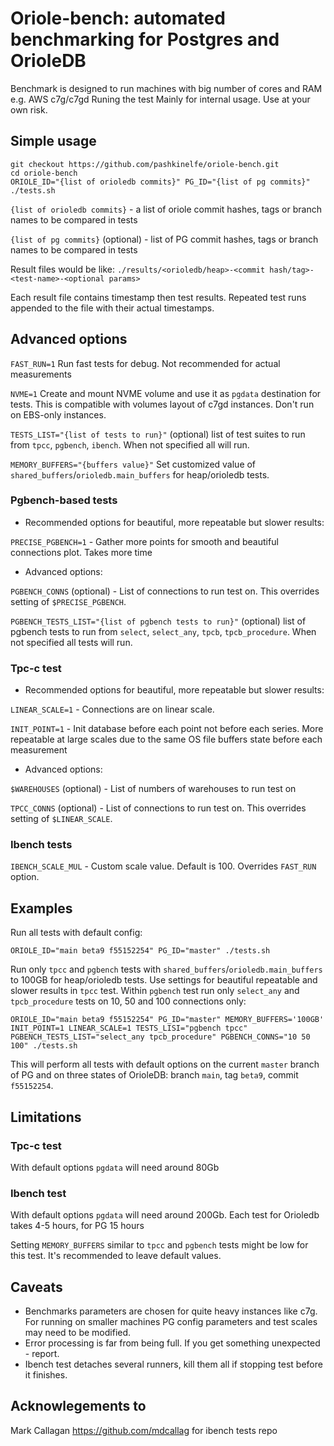 # Oriole-bench: automated benchmarking for Postgres and OrioleDB

Benchmark is designed to run machines with big number of cores and RAM e.g. AWS c7g/c7gd Runing the test
Mainly for internal usage. Use at your own risk.

## Simple usage

```
git checkout https://github.com/pashkinelfe/oriole-bench.git
cd oriole-bench
ORIOLE_ID="{list of orioledb commits}" PG_ID="{list of pg commits}" ./tests.sh
```

```{list of orioledb commits}``` - a list of oriole commit hashes, tags or branch names to be compared in tests

```{list of pg commits}``` (optional) - list of PG commit hashes, tags or branch names to be compared in tests

Result files would be like: ```./results/<orioledb/heap>-<commit hash/tag>-<test-name>-<optional params>```

Each result file contains timestamp then test results. Repeated test runs appended to the file with their actual timestamps.

## Advanced options
```FAST_RUN=1``` Run fast tests for debug. Not recommended for actual measurements

```NVME=1``` Create and mount NVME volume and use it as ```pgdata``` destination for tests.
This is compatible with volumes layout of c7gd instances. Don't run on EBS-only instances.

```TESTS_LIST="{list of tests to run}"``` (optional) list of test suites to run from ```tpcc```, ```pgbench```, ```ibench```. When not specified all will run.

```MEMORY_BUFFERS="{buffers value}"``` Set customized value of ```shared_buffers```/```orioledb.main_buffers``` for heap/orioledb tests. 

### Pgbench-based tests

* Recommended options for beautiful, more repeatable but slower results:

```PRECISE_PGBENCH=1``` - Gather more points for smooth and beautiful connections plot. Takes more time

* Advanced options:

```PGBENCH_CONNS``` (optional) - List of connections to run test on. This overrides setting of ```$PRECISE_PGBENCH```.

```PGBENCH_TESTS_LIST="{list of pgbench tests to run}"``` (optional) list of pgbench tests to run from ```select```, ```select_any```, ```tpcb```, ```tpcb_procedure```. When not specified all tests will run.

### Tpc-c test

* Recommended options for beautiful, more repeatable but slower results:

```LINEAR_SCALE=1``` - Connections are on linear scale.

```INIT_POINT=1``` - Init database before each point not before each series. More repeatable at large scales due to the same OS file buffers state before each measurement

* Advanced options:

```$WAREHOUSES``` (optional) - List of numbers of warehouses to run test on

```TPCC_CONNS``` (optional) - List of connections to run test on. This overrides setting of ```$LINEAR_SCALE```.

### Ibench tests

```IBENCH_SCALE_MUL``` - Custom scale value. Default is 100. Overrides ```FAST_RUN``` option.

## Examples

Run all tests with default config:
```
ORIOLE_ID="main beta9 f55152254" PG_ID="master" ./tests.sh
```

Run only ```tpcc``` and ```pgbench``` tests with ```shared_buffers```/```orioledb.main_buffers``` to 100GB for heap/orioledb tests. Use settings for beautiful repeatable and slower results in ```tpcc``` test. Within ```pgbench``` test run only ```select_any``` and ```tpcb_procedure``` tests on 10, 50 and 100 connections only:

```
ORIOLE_ID="main beta9 f55152254" PG_ID="master" MEMORY_BUFFERS='100GB' INIT_POINT=1 LINEAR_SCALE=1 TESTS_LISI="pgbench tpcc" PGBENCH_TESTS_LIST="select_any tpcb_procedure" PGBENCH_CONNS="10 50 100" ./tests.sh
```

This will perform all tests with default options on the current ```master``` branch of PG and on three states of OrioleDB: branch ```main```, tag ```beta9```, commit ```f55152254```.

## Limitations

### Tpc-c test

With default options ```pgdata``` will need around 80Gb

### Ibench test

With default options ```pgdata``` will need around 200Gb. Each test for Orioledb takes 4-5 hours, for PG 15 hours

Setting ```MEMORY_BUFFERS``` similar to ```tpcc``` and ```pgbench``` tests might be low for this test. It's recommended
to leave default values.

## Caveats

- Benchmarks parameters are chosen for quite heavy instances like c7g. For running on smaller machines PG config parameters and test scales may need to be modified. 
- Error processing is far from being full. If you get something unexpected - report.
- Ibench test detaches several runners, kill them all if stopping test before it finishes.

## Acknowlegements to

Mark Callagan <https://github.com/mdcallag> for ibench tests repo

